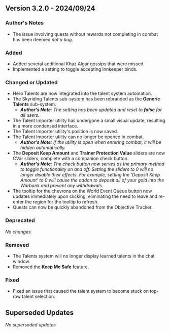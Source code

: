 ## Version 3.2.0 - 2024/09/24

### Author's Notes
- The issue involving quests without rewards not completing in combat has been deemed _not a bug_.

### Added
- Added several additional Khaz Algar gossips that were missed.
- Implemented a setting to toggle accepting innkeeper binds.
### Changed or Updated
- Hero Talents are now integrated into the talent system automation.
- The Skyriding Talents sub-system has been rebranded as the **Generic Talents** sub-system.
  - _**Author's Note**: The setting has been updated and reset to **false** for all users._
- The Talent Importer utility has undergone a small visual update, resulting in a more condensed interface.
- The Talent Importer utility's position is now saved.
- The Talent Importer utility can no longer be opened in combat.
  - _**Author's Note**: If the utility is open when entering combat, it will be hidden automatically._
- The **Deposit Keep Amount** and **Trainer Protection Value** sliders are now CVar sliders, complete with a companion check button.
  - _**Author's Note**: The check button now serves as the primary method to toggle functionality on and off. Setting the sliders to 0 will no longer disable their effects. For example, setting the 'Deposit Keep Amount' to 0 will cause the addon to deposit all of your gold into the Warbank and prevent any withdrawals._
- The tooltip for the chevrons on the World Event Queue button now updates immediately upon clicking, eliminating the need to leave and re-enter the region for the tooltip to refresh.
- Quests can now be quickly abandoned from the Objective Tracker.
### Deprecated
_No changes_
### Removed
- The Talents system will no longer display learned talents in the chat window.
- Removed the **Keep Me Safe** feature.
### Fixed
- Fixed an issue that caused the talent system to become stuck on top-row talent selection.

## Superseded Updates
_No superseded updates_